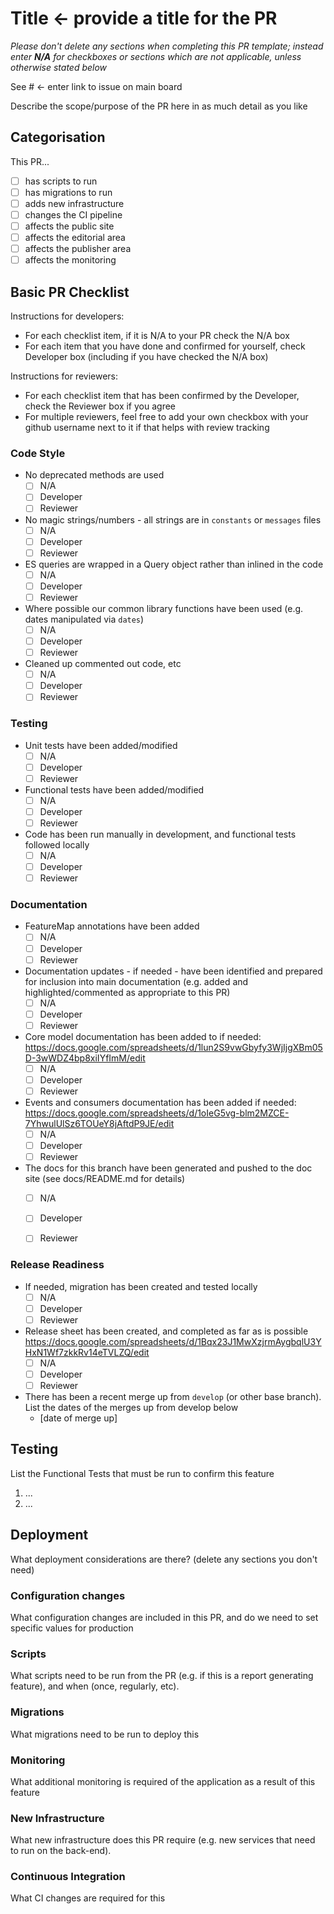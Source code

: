 # Title <- provide a title for the PR

*Please don't delete any sections when completing this PR template; instead enter **N/A** for checkboxes or sections which are not applicable, unless otherwise stated below*

See # <- enter link to issue on main board

Describe the scope/purpose of the PR here in as much detail as you like

## Categorisation

This PR...
- [ ] has scripts to run
- [ ] has migrations to run
- [ ] adds new infrastructure
- [ ] changes the CI pipeline
- [ ] affects the public site
- [ ] affects the editorial area
- [ ] affects the publisher area
- [ ] affects the monitoring

## Basic PR Checklist

Instructions for developers:
* For each checklist item, if it is N/A to your PR check the N/A box
* For each item that you have done and confirmed for yourself, check Developer box (including if you have checked the N/A box)

Instructions for reviewers:
* For each checklist item that has been confirmed by the Developer, check the Reviewer box if you agree
* For multiple reviewers, feel free to add your own checkbox with your github username next to it if that helps with review tracking

### Code Style

- No deprecated methods are used
  - [ ] N/A
  - [ ] Developer
  - [ ] Reviewer

- No magic strings/numbers - all strings are in `constants` or `messages` files
  - [ ] N/A
  - [ ] Developer
  - [ ] Reviewer
  
- ES queries are wrapped in a Query object rather than inlined in the code
  - [ ] N/A
  - [ ] Developer
  - [ ] Reviewer
  
- Where possible our common library functions have been used (e.g. dates manipulated via `dates`)
  - [ ] N/A
  - [ ] Developer
  - [ ] Reviewer
  
- Cleaned up commented out code, etc
  - [ ] N/A
  - [ ] Developer
  - [ ] Reviewer

### Testing

- Unit tests have been added/modified
  - [ ] N/A
  - [ ] Developer
  - [ ] Reviewer
  
- Functional tests have been added/modified
  - [ ] N/A
  - [ ] Developer
  - [ ] Reviewer
  
- Code has been run manually in development, and functional tests followed locally
  - [ ] N/A
  - [ ] Developer
  - [ ] Reviewer

### Documentation

- FeatureMap annotations have been added
  - [ ] N/A
  - [ ] Developer
  - [ ] Reviewer
  
- Documentation updates - if needed - have been identified and prepared for inclusion into main documentation (e.g. added and highlighted/commented as appropriate to this PR)
  - [ ] N/A
  - [ ] Developer
  - [ ] Reviewer
  
- Core model documentation has been added to if needed: https://docs.google.com/spreadsheets/d/1lun2S9vwGbyfy3WjIjgXBm05D-3wWDZ4bp8xiIYfImM/edit
  - [ ] N/A
  - [ ] Developer
  - [ ] Reviewer

- Events and consumers documentation has been added if needed: https://docs.google.com/spreadsheets/d/1oIeG5vg-blm2MZCE-7YhwulUlSz6TOUeY8jAftdP9JE/edit
  - [ ] N/A
  - [ ] Developer
  - [ ] Reviewer
  
- The docs for this branch have been generated and pushed to the doc site (see docs/README.md for details)
  - [ ] N/A
  - [ ] Developer
  - [ ] Reviewer


### Release Readiness

- If needed, migration has been created and tested locally
  - [ ] N/A
  - [ ] Developer
  - [ ] Reviewer

- Release sheet has been created, and completed as far as is possible https://docs.google.com/spreadsheets/d/1Bqx23J1MwXzjrmAygbqlU3YHxN1Wf7zkkRv14eTVLZQ/edit
  - [ ] N/A
  - [ ] Developer
  - [ ] Reviewer

- There has been a recent merge up from `develop` (or other base branch).  List the dates of the merges up from develop below
  - [date of merge up]


## Testing

List the Functional Tests that must be run to confirm this feature

1. ...
2. ...



## Deployment

What deployment considerations are there? (delete any sections you don't need)

### Configuration changes

What configuration changes are included in this PR, and do we need to set specific values for production

### Scripts

What scripts need to be run from the PR (e.g. if this is a report generating feature), and when (once, regularly, etc).

### Migrations

What migrations need to be run to deploy this

### Monitoring

What additional monitoring is required of the application as a result of this feature

### New Infrastructure

What new infrastructure does this PR require (e.g. new services that need to run on the back-end).

### Continuous Integration

What CI changes are required for this


